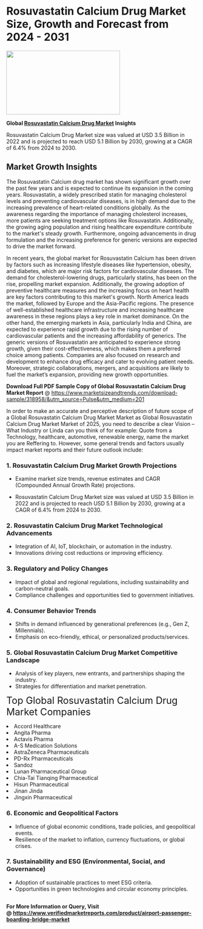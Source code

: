 <H1>Rosuvastatin Calcium Drug Market Size, Growth and Forecast from 2024 - 2031</H1><img class="aligncenter size-medium wp-image-584254" src="https://thirdeyenews.in/wp-content/uploads/2024/09/Global-Market-Research-300x168.jpeg" alt="" width="300" height="168" /><p><strong>Global&nbsp;<a href="https://www.marketsizeandtrends.com/download-sample/318958/&amp;utm_source=Pulse&amp;utm_medium=201">Rosuvastatin Calcium Drug Market</a> Insights</strong></p><p>Rosuvastatin Calcium Drug Market size was valued at USD 3.5 Billion in 2022 and is projected to reach USD 5.1 Billion by 2030, growing at a CAGR of 6.4% from 2024 to 2030.</p><p><h2>Market Growth Insights</h2> <p>The Rosuvastatin Calcium drug market has shown significant growth over the past few years and is expected to continue its expansion in the coming years. Rosuvastatin, a widely prescribed statin for managing cholesterol levels and preventing cardiovascular diseases, is in high demand due to the increasing prevalence of heart-related conditions globally. As the awareness regarding the importance of managing cholesterol increases, more patients are seeking treatment options like Rosuvastatin. Additionally, the growing aging population and rising healthcare expenditure contribute to the market's steady growth. Furthermore, ongoing advancements in drug formulation and the increasing preference for generic versions are expected to drive the market forward. </p> <p>In recent years, the global market for Rosuvastatin Calcium has been driven by factors such as increasing lifestyle diseases like hypertension, obesity, and diabetes, which are major risk factors for cardiovascular diseases. The demand for cholesterol-lowering drugs, particularly statins, has been on the rise, propelling market expansion. Additionally, the growing adoption of preventive healthcare measures and the increasing focus on heart health are key factors contributing to this market's growth. North America leads the market, followed by Europe and the Asia-Pacific regions. The presence of well-established healthcare infrastructure and increasing healthcare awareness in these regions plays a key role in market dominance. On the other hand, the emerging markets in Asia, particularly India and China, are expected to experience rapid growth due to the rising number of cardiovascular patients and the increasing affordability of generics. The generic versions of Rosuvastatin are anticipated to experience strong growth, given their cost-effectiveness, which makes them a preferred choice among patients. Companies are also focused on research and development to enhance drug efficacy and cater to evolving patient needs. Moreover, strategic collaborations, mergers, and acquisitions are likely to fuel the market’s expansion, providing new growth opportunities. </p><p><span class=""><strong>Download Full PDF Sample Copy of Global Rosuvastatin Calcium Drug Market Report</strong> @ <a href="https://www.marketsizeandtrends.com/download-sample/318958/&amp;utm_source=Pulse&amp;utm_medium=201" target="_blank">https://www.marketsizeandtrends.com/download-sample/318958/&amp;utm_source=Pulse&amp;utm_medium=201</a></span></p><p>In order to make an accurate and perceptive description of future scope of a Global&nbsp;Rosuvastatin Calcium Drug Market Market as Global&nbsp;Rosuvastatin Calcium Drug Market Market of 2025, you need to describe a clear Vision &ndash; What Industry or Linda can you think of for example: Quote from a Technology, healthcare, automotive, renewable energy, name the market you are Reffering to. However, some general trends and factors usually impact market reports and their future outlook include:</p><h3>1.&nbsp;<strong>Rosuvastatin Calcium Drug Market Growth Projections</strong></h3><ul><li>Examine market size trends, revenue estimates and CAGR (Compounded Annual Growth Rate) projections.</li><li><p>Rosuvastatin Calcium Drug Market size was valued at USD 3.5 Billion in 2022 and is projected to reach USD 5.1 Billion by 2030, growing at a CAGR of 6.4% from 2024 to 2030.</p></li></ul><h3>2.&nbsp;<strong>Rosuvastatin Calcium Drug Market Technological Advancements</strong></h3><ul><li>Integration of AI, IoT, blockchain, or automation in the industry.</li><li>Innovations driving cost reductions or improving efficiency.</li></ul><h3>3.&nbsp;<strong>Regulatory and Policy Changes</strong></h3><ul><li>Impact of global and regional regulations, including sustainability and carbon-neutral goals.</li><li>Compliance challenges and opportunities tied to government initiatives.</li></ul><h3>4.&nbsp;<strong>Consumer Behavior Trends</strong></h3><ul><li>Shifts in demand influenced by generational preferences (e.g., Gen Z, Millennials).</li><li>Emphasis on eco-friendly, ethical, or personalized products/services.</li></ul><h3>5.&nbsp;<strong>Global Rosuvastatin Calcium Drug Market Competitive Landscape</strong></h3><ul><li>Analysis of key players, new entrants, and partnerships shaping the industry.</li><li>Strategies for differentiation and market penetration.</li></ul><p data-pm-slice="1 1 []"><span style="color: inherit; font-family: inherit; font-size: 25px;">Top Global Rosuvastatin Calcium Drug Market Companies</span></p><div class="" data-test-id=""><p><li>Accord Healthcare</li><li> Angita Pharma</li><li> Actavis Pharma</li><li> A-S Medication Solutions</li><li> AstraZeneca Pharmaceuticals</li><li> PD-Rx Pharmaceuticals</li><li> Sandoz</li><li> Lunan Pharmaceutical Group</li><li> Chia-Tai Tianqing Pharmaceutical</li><li> Hisun Pharmaceutical</li><li> Jinan Jinda</li><li> Jingxin Pharmaceutical</li></p></div><h3>6.&nbsp;<strong>Economic and Geopolitical Factors</strong></h3><ul><li>Influence of global economic conditions, trade policies, and geopolitical events.</li><li>Resilience of the market to inflation, currency fluctuations, or global crises.</li></ul><h3>7.&nbsp;<strong>Sustainability and ESG (Environmental, Social, and Governance)</strong></h3><ul><li>Adoption of sustainable practices to meet ESG criteria.</li><li>Opportunities in green technologies and circular economy principles.</li></ul><h2><strong style="font-size: 14px;">For More Information or Query, Visit @&nbsp;</strong><a style="background-color: #ffffff; font-size: 14px;" href="https://www.marketsizeandtrends.com/report/rosuvastatin-calcium-drug-market/" target="_blank">https://www.verifiedmarketreports.com/product/airport-passenger-boarding-bridge-market</a></h2>